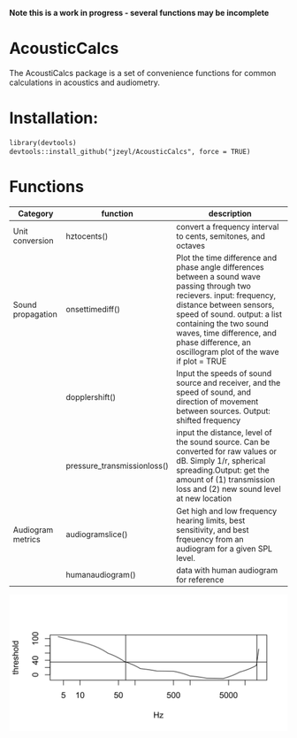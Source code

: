 **Note this is a work in progress - several functions may be incomplete**

# AcousticCalcs
The AcoustiCalcs package is a set of convenience functions for common calculations in acoustics and audiometry. 

# Installation:
```
library(devtools)
devtools::install_github("jzeyl/AcousticCalcs", force = TRUE)
```

# Functions
|Category|function|description|
|-----|-----|-----|
|Unit conversion|hztocents()| convert a frequency interval to cents, semitones, and octaves
|Sound propagation|onsettimediff()| Plot the time difference and phase angle differences between a sound wave passing through two recievers. input: frequency, distance between sensors, speed of sound. output: a list containing the two sound waves, time difference, and phase difference, an oscillogram plot of the wave if plot = TRUE|
||dopplershift()| Input the speeds of sound source and receiver, and the speed of sound, and direction of movement between sources. Output: shifted frequency|
||pressure_transmissionloss()| input the distance, level of the sound source. Can be converted for raw values or dB. Simply 1/r, spherical spreading.Output: get the amount of (1) transmission loss and (2) new sound level at new location|
|Audiogram metrics| audiogramslice() |	Get high and low frequency hearing limits, best sensitivity, and best frqeuency from an audiogram for a given SPL level.
||humanaudiogram()| data with human audiogram for reference 


![alt text](/audiogramslice.svg)
